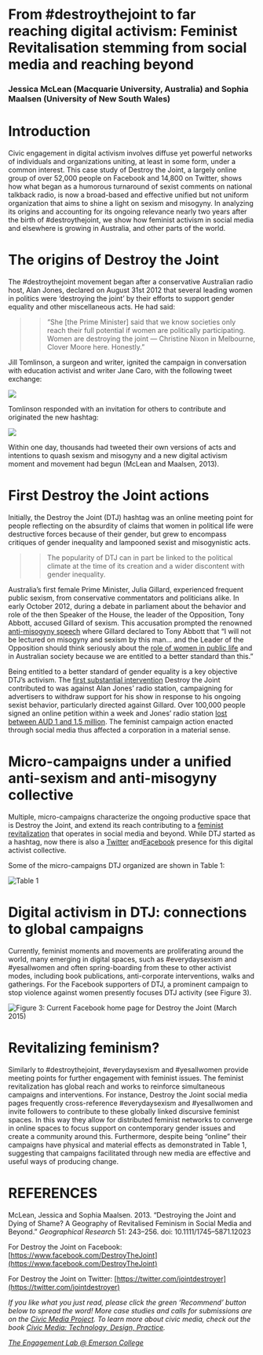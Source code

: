 # From #destroythejoint to far reaching digital activism: Feminist Revitalisation stemming from social media and reaching beyond

### Jessica McLean (Macquarie University, Australia) and Sophia Maalsen (University of New South Wales)

# Introduction

Civic engagement in digital activism involves diffuse yet powerful networks of individuals and organizations uniting, at least in some form, under a common interest. This case study of Destroy the Joint, a largely online group of over 52,000 people on Facebook and 14,800 on Twitter, shows how what began as a humorous turnaround of sexist comments on national talkback radio, is now a broad-based and effective unified but not uniform organization that aims to shine a light on sexism and misogyny. In analyzing its origins and accounting for its ongoing relevance nearly two years after the birth of #destroythejoint, we show how feminist activism in social media and elsewhere is growing in Australia, and other parts of the world.

# The origins of Destroy the Joint

The #destroythejoint movement began after a conservative Australian radio host, Alan Jones, declared on August 31st 2012 that several leading women in politics were ‘destroying the joint’ by their efforts to support gender equality and other miscellaneous acts. He had said:

> > “She [the Prime Minister] said that we know societies only reach their full potential if women are politically participating. Women are destroying the joint — Christine Nixon in Melbourne, Clover Moore here. Honestly.”

Jill Tomlinson, a surgeon and writer, ignited the campaign in conversation with education activist and writer Jane Caro, with the following tweet exchange:

![](https://res.cloudinary.com/engagement-lab-home/image/upload/v1/homepage-2.0/news/medium/1_pRlEJm4RAAMdtOMo2Wf6-w.png)

Tomlinson responded with an invitation for others to contribute and originated the new hashtag:

![](https://res.cloudinary.com/engagement-lab-home/image/upload/v1/homepage-2.0/news/medium/1_4-gGXPWZHCeuU2Kd5o6LHw.png)

Within one day, thousands had tweeted their own versions of acts and intentions to quash sexism and misogyny and a new digital activism moment and movement had begun (McLean and Maalsen, 2013).

# First Destroy the Joint actions

Initially, the Destroy the Joint (DTJ) hashtag was an online meeting point for people reflecting on the absurdity of claims that women in political life were destructive forces because of their gender, but grew to encompass critiques of gender inequality and lampooned sexist and misogynistic acts.

> > The popularity of DTJ can in part be linked to the political climate at the time of its creation and a wider discontent with gender inequality.

Australia’s first female Prime Minister, Julia Gillard, experienced frequent public sexism, from conservative commentators and politicians alike. In early October 2012, during a debate in parliament about the behavior and role of the then Speaker of the House, the leader of the Opposition, Tony Abbott, accused Gillard of sexism. This accusation prompted the renowned [anti-misogyny speech](http://www.youtube.com/watch?v=ihd7ofrwQX0) where Gillard declared to Tony Abbott that “I will not be lectured on misogyny and sexism by this man… and the Leader of the Opposition should think seriously about the [role of women in public life](http://www.smh.com.au/federal-politics/political-news/transcript-of-julia-gillards-speech-20121010-27c36.html#ixzz34wjcMPvN) and in Australian society because we are entitled to a better standard than this.”

Being entitled to a better standard of gender equality is a key objective DTJ’s activism. The [first substantial intervention](http://www.change.org/petitions/2gb-and-advertisers-immediately-cease-association-with-alan-jones-over-died-of-shame-comment-boycott2gb) Destroy the Joint contributed to was against Alan Jones’ radio station, campaigning for advertisers to withdraw support for his show in response to his ongoing sexist behavior, particularly directed against Gillard. Over 100,000 people signed an online petition within a week and Jones’ radio station [lost between AUD 1 and 1.5 million](http://www.radiotoday.com.au/news/whats-new/1584-macquaries-agm.html). The feminist campaign action enacted through social media thus affected a corporation in a material sense.

# Micro-campaigns under a unified anti-sexism and anti-misogyny collective

Multiple, micro-campaigns characterize the ongoing productive space that is Destroy the Joint, and extend its reach contributing to a [feminist revitalization](http://onlinelibrary.wiley.com/doi/10.1111/1745-5871.12023/full) that operates in social media and beyond. While DTJ started as a hashtag, now there is also a [Twitter](https://twitter.com/JointDestroyer) and[Facebook](http://www.facebook.com/DestroyTheJoint) presence for this digital activist collective.

Some of the micro-campaigns DTJ organized are shown in Table 1:

![Table 1](https://res.cloudinary.com/engagement-lab-home/image/upload/v1/homepage-2.0/news/medium/1_4lS7xRV7-lKqYn314S4Kxw.png)

# Digital activism in DTJ: connections to global campaigns

Currently, feminist moments and movements are proliferating around the world, many emerging in digital spaces, such as #everydaysexism and #yesallwomen and often spring-boarding from these to other activist modes, including book publications, anti-corporate interventions, walks and gatherings. For the Facebook supporters of DTJ, a prominent campaign to stop violence against women presently focuses DTJ activity (see Figure 3).

![Figure 3: Current Facebook home page for Destroy the Joint (March 2015)](https://res.cloudinary.com/engagement-lab-home/image/upload/v1/homepage-2.0/news/medium/1_jn8Tszziqs4JJPPdPHSXvg.png)

# Revitalizing feminism?

Similarly to #destroythejoint, #everydaysexism and #yesallwomen provide meeting points for further engagement with feminist issues. The feminist revitalization has global reach and works to reinforce simultaneous campaigns and interventions. For instance, Destroy the Joint social media pages frequently cross-reference #everydaysexism and #yesallwomen and invite followers to contribute to these globally linked discursive feminist spaces. In this way they allow for distributed feminist networks to converge in online spaces to focus support on contemporary gender issues and create a community around this. Furthermore, despite being “online” their campaigns have physical and material effects as demonstrated in Table 1, suggesting that campaigns facilitated through new media are effective and useful ways of producing change.

# REFERENCES

McLean, Jessica and Sophia Maalsen. 2013. “Destroying the Joint and Dying of Shame? A Geography of Revitalised Feminism in Social Media and Beyond.” _Geographical Research_ 51: 243–256. doi: 10.1111/1745–5871.12023

For Destroy the Joint on Facebook: [https://www.facebook.com/DestroyTheJoint](https://www.facebook.com/DestroyTheJoint)

For Destroy the Joint on Twitter: [https://twitter.com/jointdestroyer](https://twitter.com/jointdestroyer)

_If you like what you just read, please click the green ‘Recommend’ button below to spread the word! More case studies and calls for submissions are on the [Civic Media Project](http://www.civicmediaproject.com). To learn more about civic media, check out the book [Civic Media: Technology, Design, Practice](https://mitpress.mit.edu/books/civic-media)._

[_The Engagement Lab @ Emerson College_](http://elab.emerson.edu)
